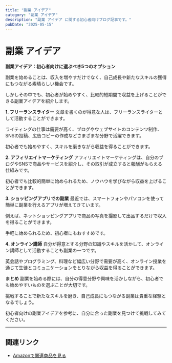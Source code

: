 ```yaml
---
title: "副業 アイデア"
category: "副業 アイデア"
description: "副業 アイデア に関する初心者向けブログ記事です。"
pubDate: "2025-05-15"
---
```


# 副業 アイデア

**副業アイデア：初心者向けに選ぶべき5つのオプション**

副業を始めることは、収入を増やすだけでなく、自己成長や新たなスキルの獲得にもつながる素晴らしい機会です。

しかしその中でも、初心者が始めやすく、比較的短期間で収益を上げることができる副業アイデアを紹介します。



**1. フリーランスライター**
文章を書くのが得意な人は、フリーランスライターとして活動することができます。

ライティングの仕事は需要が高く、ブログやウェブサイトのコンテンツ制作、SNSの投稿、広告コピーの作成などさまざまな分野で活躍できます。

初心者でも始めやすく、スキルを磨きながら収益を得ることができます。



**2. アフィリエイトマーケティング**
アフィリエイトマーケティングは、自分のブログやSNSで商品やサービスを紹介し、その取引が成立すると報酬がもらえる仕組みです。

初心者でも比較的簡単に始められるため、ノウハウを学びながら収益を上げることができます。



**3. ショッピングアプリでの副業**
最近では、スマートフォンやパソコンを使って簡単に副業を行えるアプリが増えてきています。

例えば、ネットショッピングアプリで商品の写真を撮影して出品するだけで収入を得ることができます。

手軽に始められるため、初心者にもおすすめです。



**4. オンライン講師**
自分が得意とする分野の知識やスキルを活かして、オンライン講師として活動することも副業の一つです。

英会話やプログラミング、料理など幅広い分野で需要が高く、オンライン授業を通じて生徒とコミュニケーションをとりながら収益を得ることができます。



**まとめ**
副業を始める際には、自分の得意分野や興味を活かしながら、初心者でも始めやすいものを選ぶことが大切です。

挑戦することで新たなスキルを磨き、自己成長にもつながる副業は貴重な経験となるでしょう。

初心者向けの副業アイデアを参考に、自分に合った副業を見つけて挑戦してみてください。



---

## 関連リンク

- [Amazonで関連商品を見る](https://www.amazon.co.jp/s?k=%E5%89%AF%E6%A5%AD+%E3%82%A2%E3%82%A4%E3%83%87%E3%82%A2&tag=autowritehubai-22)
